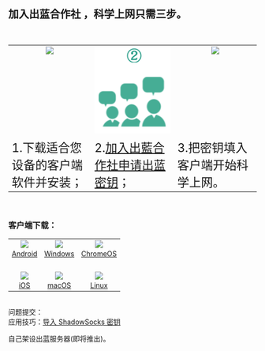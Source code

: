 ## 加入出蓝合作社 ，科学上网只需三步。
<br>

<center>
<table width="798px">

<tr align="center" valign="top"><td width="33%"><img src="https://raw.githubusercontent.com/outliners/outliners.github.io/master/img/1.png"></td><td width="33%"><img src="https://raw.githubusercontent.com/outliners/outliners.github.io/master/img/2.png"></td><td width="33%"><img src="https://raw.githubusercontent.com/outliners/outliners.github.io/master/img/3.png"></td></tr>

<tr align="left" valign="top"><td><font size="5">1.下载适合您设备的客户端软件并安装；</font></td><td><font size="5">2.<a href="getkey.html">加入出藍合作社申请出蓝密钥</a>；</font></td><td><font size="5">3.把密钥填入客户端开始科学上网。</font></td></tr>

</table>
</center>

<br>

### 客户端下载：

<table>  
<tr>
<td align="center"><img src="https://raw.githubusercontent.com/outliners/outliners.github.io/master/img/platform-android.png"><br><a href="https://play.google.com/store/apps/details?id=org.outline.android.client" title="android-v1.2.10">Android</a></td>
<td align="center"><img src="https://raw.githubusercontent.com/outliners/outliners.github.io/master/img/platform-windows.png"><br><a href="https://raw.githubusercontent.com/Jigsaw-Code/outline-releases/master/client/stable/Outline-Client.exe" titel="windows">Windows</a></td>
<td align="center"><img src="https://raw.githubusercontent.com/outliners/outliners.github.io/master/img/platform-chrome.png"><br><a href="https://play.google.com/store/apps/details?id=org.outline.android.client" title="android-v1.2.10">ChromeOS</a></td>
</tr>
<tr><td>&nbsp;</td></tr>
<tr>
<td align="center"><img src="https://raw.githubusercontent.com/outliners/outliners.github.io/master/img/platform-apple.png"><br><a href="https://itunes.apple.com/us/app/outline-app/id1356177741" titel="iOS v1.2.5">iOS</a></td>
<td align="center"><img src="https://raw.githubusercontent.com/outliners/outliners.github.io/master/img/platform-apple.png"><br><a href="https://itunes.apple.com/us/app/outline-app/id1356178125" titel="macOS v1.2.5">macOS</a></td>
<td align="center"><img src="https://raw.githubusercontent.com/outliners/outliners.github.io/master/img/platform-linux.png"><br><a href="https://raw.githubusercontent.com/Jigsaw-Code/outline-releases/master/client/stable/Outline-Client.AppImage" titel="linux v1.0.1">Linux</a></td>
</tr>
</table>
<br>
问题提交：<https://github.com/outliners/outliners.github.io/issues>
<br>
应用技巧：<a href="Tips.html">导入 ShadowSocks 密钥</a>
<br>

自己架设出蓝服务器(即将推出)。
